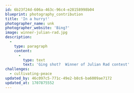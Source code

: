 ```yaml
---
id: 6b23f24d-606a-463c-96c4-e28158998b04
blueprint: photography_contribution
title: 'In a hurry!'
photographer_name: unk
photographer_website: 'Bing?'
image: winner-julian-rad.jpg
description:
  -
    type: paragraph
    content:
      -
        type: text
        text: 'Ging shot?  Winner of Julian Rad contest'
challenges:
  - cultivating-peace
updated_by: 46c097c5-771c-49e2-b8c6-ba6009ae7172
updated_at: 1707875552
---
```

